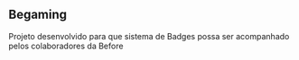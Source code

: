 ## Begaming

Projeto desenvolvido para que sistema de Badges possa ser acompanhado pelos colaboradores da Before


